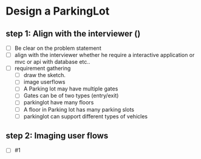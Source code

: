 # Design a ParkingLot




## step 1: Align with the interviewer ()
- [ ] Be clear on the problem statement 
- [ ] align with the interviewer whether he require a interactive application or mvc or api with database etc..
- [ ] requirement gathering
  - [ ] draw the sketch.
  - [ ] image userflows
  - [ ] A Parking lot may have multiple gates
  - [ ] Gates can be of two types (entry/exit)
  - [ ] parkinglot have many floors
  - [ ] A floor in Parking lot has many parking slots
  - [ ] parkinglot can support different types of vehicles
## step 2:  Imaging user flows
  - [ ] #1
